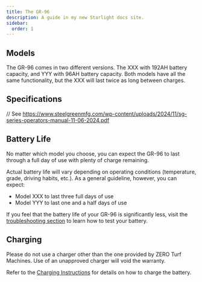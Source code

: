 ```yaml
---
title: The GR-96
description: A guide in my new Starlight docs site.
sidebar:
  order: 1
---
```


## Models

The GR-96 comes in two different versions. The XXX with 192AH battery capacity, and YYY with 96AH battery capacity. Both models have all the same functionality, but the XXX will last twice as long between charges.

## Specifications

// See https://www.steelgreenmfg.com/wp-content/uploads/2024/11/sg-series-operators-manual-11-06-2024.pdf

## Battery Life

No matter which model you choose, you can expect the GR-96 to last through a full day of use with plenty of charge remaining.

Actual battery life will vary depending on operating conditions (temperature, grade, driving habits, etc.). As a general guideline, however, you can expect:

* Model XXX to last three full days of use
* Model YYY to last one and a half days of use

If you feel that the battery life of your GR-96 is significantly less, visit the [troubleshooting section](/troubleshooting/battery-capacity) to learn how to test your battery.

## Charging

Please do not use a charger other than the one provided by ZERO Turf Machines. Use of an unapproved charger will void the warranty.

Refer to the [Charging Instructions](/operations/charging) for details on how to charge the battery.